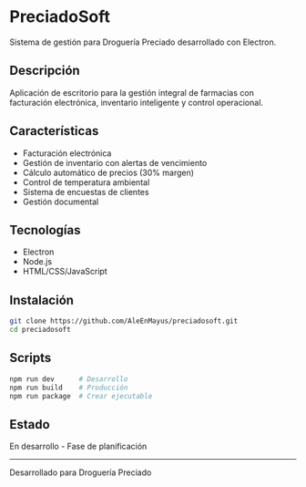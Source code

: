 # PreciadoSoft

Sistema de gestión para Droguería Preciado desarrollado con Electron.

## Descripción

Aplicación de escritorio para la gestión integral de farmacias con facturación electrónica, inventario inteligente y control operacional.

## Características

- Facturación electrónica
- Gestión de inventario con alertas de vencimiento
- Cálculo automático de precios (30% margen)
- Control de temperatura ambiental
- Sistema de encuestas de clientes
- Gestión documental

## Tecnologías

- Electron
- Node.js
- HTML/CSS/JavaScript

## Instalación

```bash
git clone https://github.com/AleEnMayus/preciadosoft.git
cd preciadosoft
```

## Scripts

```bash
npm run dev      # Desarrollo
npm run build    # Producción
npm run package  # Crear ejecutable
```

## Estado

En desarrollo - Fase de planificación

---

Desarrollado para Droguería Preciado
